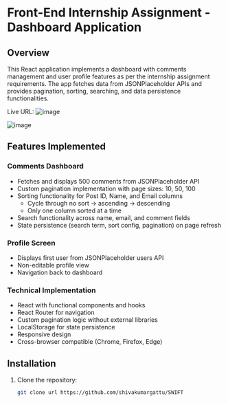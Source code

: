# Front-End Internship Assignment - Dashboard Application

## Overview
This React application implements a dashboard with comments management and user profile features as per the internship assignment requirements. The app fetches data from JSONPlaceholder APIs and provides pagination, sorting, searching, and data persistence functionalities.

Live URL:
  ![image](https://github.com/user-attachments/assets/8d8d96da-15ed-4ddc-a518-48f341d76c0d)

 ![image](https://github.com/user-attachments/assets/f623e4a5-8b87-4a83-8bcc-5161c1976241)



## Features Implemented

### Comments Dashboard
- Fetches and displays 500 comments from JSONPlaceholder API
- Custom pagination implementation with page sizes: 10, 50, 100
- Sorting functionality for Post ID, Name, and Email columns
  - Cycle through no sort → ascending → descending
  - Only one column sorted at a time
- Search functionality across name, email, and comment fields
- State persistence (search term, sort config, pagination) on page refresh

### Profile Screen
- Displays first user from JSONPlaceholder users API
- Non-editable profile view
- Navigation back to dashboard

### Technical Implementation
- React with functional components and hooks
- React Router for navigation
- Custom pagination logic without external libraries
- LocalStorage for state persistence
- Responsive design
- Cross-browser compatible (Chrome, Firefox, Edge)


## Installation

1. Clone the repository:
   ```bash
   git clone url https://github.com/shivakumargattu/SWIFT   
